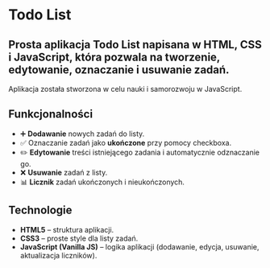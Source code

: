 # Todo List
## Prosta aplikacja **Todo List** napisana w **HTML, CSS i JavaScript**, która pozwala na tworzenie, edytowanie, oznaczanie i usuwanie zadań.
Aplikacja została stworzona w celu nauki i samorozwoju w JavaScript.

## Funkcjonalności
- ➕ **Dodawanie** nowych zadań do listy.  
- ✅ Oznaczanie zadań jako **ukończone** przy pomocy checkboxa.  
- ✏️ **Edytowanie** treści istniejącego zadania i automatycznie odznaczanie go.  
- ❌ **Usuwanie** zadań z listy.  
- 📊 **Licznik** zadań ukończonych i nieukończonych.  

## Technologie
- **HTML5** – struktura aplikacji.  
- **CSS3** – proste style dla listy zadań.  
- **JavaScript (Vanilla JS)** – logika aplikacji (dodawanie, edycja, usuwanie, aktualizacja liczników).  

